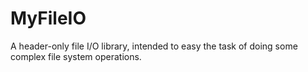 # MyFileIO
A header-only file I/O library, intended to easy the task of doing some complex file system operations.

